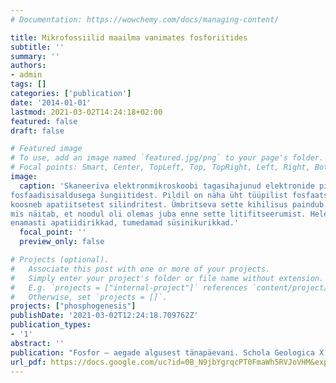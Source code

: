 ```yaml
---
# Documentation: https://wowchemy.com/docs/managing-content/

title: Mikrofossiilid maailma vanimates fosforiitides
subtitle: ''
summary: ''
authors:
- admin
tags: []
categories: ['publication']
date: '2014-01-01'
lastmod: 2021-03-02T14:24:18+02:00
featured: false
draft: false

# Featured image
# To use, add an image named `featured.jpg/png` to your page's folder.
# Focal points: Smart, Center, TopLeft, Top, TopRight, Left, Right, BottomLeft, Bottom, BottomRight.
image:
  caption: 'Skaneeriva elektronmikroskoobi tagasihajunud elektronide pilt kõrge
fosfaadisisaldusega šungiitidest. Pildil on näha üht tüüpilist fosfaatset noodulit, mis
koosneb apatiitsetest silindritest. Ümbritseva sette kihilisus paindub ümber nooduli,
mis näitab, et noodul oli olemas juba enne sette litifitseerumist. Heledamad alad on
enamasti apatiidirikkad, tumedamad süsinikurikkad.'
  focal_point: ''
  preview_only: false

# Projects (optional).
#   Associate this post with one or more of your projects.
#   Simply enter your project's folder or file name without extension.
#   E.g. `projects = ["internal-project"]` references `content/project/deep-learning/index.md`.
#   Otherwise, set `projects = []`.
projects: ["phosphogenesis"]
publishDate: '2021-03-02T12:24:18.709762Z'
publication_types:
- '1'
abstract: ''
publication: "Fosfor – aegade algusest tänapäevani. Schola Geologica X. Estonian Naturalists' Society, Tartu"
url_pdf: https://docs.google.com/uc?id=0B_N9jbYgrqcPT0FmaWh5RVJoVHM&export=download
---
```

